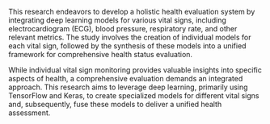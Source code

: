 This research endeavors to develop a holistic health evaluation system by integrating deep learning models for various vital signs, including electrocardiogram (ECG), blood pressure, respiratory rate, and other relevant metrics. The study involves the creation of individual
models for each vital sign, followed by the synthesis of these models into a unified framework for comprehensive health status evaluation.

While individual vital sign monitoring provides valuable insights into specific aspects of health, a comprehensive evaluation demands an integrated approach. This research aims to leverage deep learning, primarily using TensorFlow and Keras, to create specialized models for different vital signs and, subsequently, fuse these models to deliver a unified health assessment.
